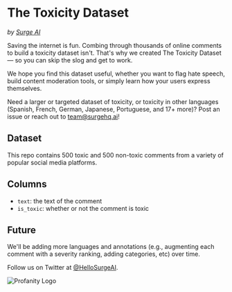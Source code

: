 # The Toxicity Dataset
*by [Surge AI](https://www.surgehq.ai)*

Saving the internet is fun. Combing through thousands of online comments to build a toxicity dataset isn't. That's why we created The Toxicity Dataset — so you can skip the slog and get to work.  

We hope you find this dataset useful, whether you want to flag hate speech, build content moderation tools, or simply learn how your users express themselves.

Need a larger or targeted dataset of toxicity, or toxicity in other languages (Spanish, French, German, Japanese, Portuguese, and 17+ more)? Post an issue or reach out to team@surgehq.ai!

## Dataset
This repo contains 500 toxic and 500 non-toxic comments from a variety of popular social media platforms. 

## Columns
* `text`: the text of the comment
* `is_toxic`: whether or not the comment is toxic 

## Future
We'll be adding more languages and annotations (e.g., augmenting each comment with a severity ranking, adding categories, etc) over time. 

Follow us on Twitter at [@HelloSurgeAI](https://www.twitter.com/@HelloSurgeAI).

![Profanity Logo](https://github.com/surge-ai/profanity/blob/main/logo.png)
